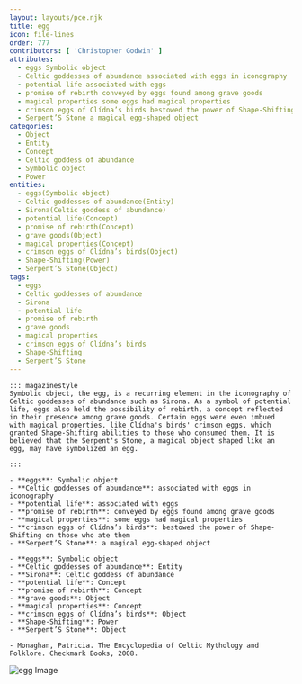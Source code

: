 ```yaml
---
layout: layouts/pce.njk
title: egg
icon: file-lines
order: 777
contributors: [ 'Christopher Godwin' ]
attributes:
  - eggs Symbolic object
  - Celtic goddesses of abundance associated with eggs in iconography
  - potential life associated with eggs
  - promise of rebirth conveyed by eggs found among grave goods
  - magical properties some eggs had magical properties
  - crimson eggs of Clídna’s birds bestowed the power of Shape-Shifting on those who ate them
  - Serpent’S Stone a magical egg-shaped object
categories:
  - Object
  - Entity
  - Concept
  - Celtic goddess of abundance
  - Symbolic object
  - Power
entities:
  - eggs(Symbolic object)
  - Celtic goddesses of abundance(Entity)
  - Sirona(Celtic goddess of abundance)
  - potential life(Concept)
  - promise of rebirth(Concept)
  - grave goods(Object)
  - magical properties(Concept)
  - crimson eggs of Clídna’s birds(Object)
  - Shape-Shifting(Power)
  - Serpent’S Stone(Object)
tags:
  - eggs
  - Celtic goddesses of abundance
  - Sirona
  - potential life
  - promise of rebirth
  - grave goods
  - magical properties
  - crimson eggs of Clídna’s birds
  - Shape-Shifting
  - Serpent’S Stone
---
```

``` tab [group1:Info]
::: magazinestyle
Symbolic object, the egg, is a recurring element in the iconography of Celtic goddesses of abundance such as Sirona. As a symbol of potential life, eggs also held the possibility of rebirth, a concept reflected in their presence among grave goods. Certain eggs were even imbued with magical properties, like Clídna's birds' crimson eggs, which granted Shape-Shifting abilities to those who consumed them. It is believed that the Serpent's Stone, a magical object shaped like an egg, may have symbolized an egg.

:::
```
``` tab [group1:Attributes]
- **eggs**: Symbolic object
- **Celtic goddesses of abundance**: associated with eggs in iconography
- **potential life**: associated with eggs
- **promise of rebirth**: conveyed by eggs found among grave goods
- **magical properties**: some eggs had magical properties
- **crimson eggs of Clídna’s birds**: bestowed the power of Shape-Shifting on those who ate them
- **Serpent’S Stone**: a magical egg-shaped object
```
``` tab [group1:Entities]
- **eggs**: Symbolic object
- **Celtic goddesses of abundance**: Entity
- **Sirona**: Celtic goddess of abundance
- **potential life**: Concept
- **promise of rebirth**: Concept
- **grave goods**: Object
- **magical properties**: Concept
- **crimson eggs of Clídna’s birds**: Object
- **Shape-Shifting**: Power
- **Serpent’S Stone**: Object
```
``` tab [group1:Sources]
- Monaghan, Patricia. The Encyclopedia of Celtic Mythology and Folklore. Checkmark Books, 2008.
```
![egg Image](https://upload.wikimedia.org/wikipedia/commons/thumb/5/54/Adolphe_Millot_oeufs-fixed.jpg/1200px-Adolphe_Millot_oeufs-fixed.jpg)
